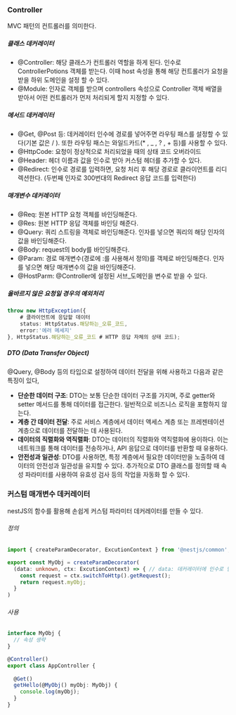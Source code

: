 ### Controller
MVC 패턴의 컨트롤러를 의미한다.

##### 클래스 데커레이터
* @Controller: 해당 클래스가 컨트롤러 역할을 하게 된다. 인수로 ControllerPotions 객체를 받는다. 이때 host 속성을 통해 해당 컨트롤러가 요청을 받을 하위 도메인을 설정 할 수 있다.
* @Module: 인자로 객체를 받으며 controllers 속성으로 Controller 객체 배열을 받아서 어떤 컨트롤러가 먼저 처리되게 할지 지정할 수 있다.

##### 메서드 데커레이터
* @Get, @Post 등: 데커레이터 인수에 경로를 넣어주면 라우팅 패스를 설정할 수 있다(기본 값은 / ). 또한 라우팅 패스는 와일드카드(* , _ , ? , + 등)를 사용할 수 있다.
* @HttpCode: 요청이 정상적으로 처리되었을 때의 상태 코드 오버라이드
* @Header: 헤더 이름과 값을 인수로 받아 커스텀 헤더를 추가할 수 있다.
* @Redirect: 인수로 경로를 입력하면, 요청 처리 후 해당 경로로 클라이언트를 리디렉션한다. (두번째 인자로 300번대의 Redirect 응답 코드를 입력한다)

##### 매개변수 데커레이터
* @Req: 원본 HTTP 요청 객체를 바인딩해준다.
* @Res: 원본 HTTP 응답 객체를 바인딩 해준다.
* @Query: 쿼리 스트링을 객체로 바인딩해준다. 인자를 넣으면 쿼리의 해당 인자의 값을 바인딩해준다.
* @Body: request의 body를 바인딩해준다.
* @Param: 경로 매개변수(경로에 :를 사용해서 정의)를 객체로 바인딩해준다. 인자를 넣으면 해당 매개변수의 값을 바인딩해준다.
* @HostParm: @Controller에 설정된 서브_도메인을 변수로 받을 수 있다.

##### 올바르지 않은 요청일 경우의 예외처리
```TypeScript
throw new HttpException({
	# 클라이언트에 응답할 데이터
	status: HttpStatus.해당하는_오류_코드,
	error:'에러 메세지'
}, HttpStatus.해당하는_오류_코드 # HTTP 응답 자체의 상태 코드);
```

##### DTO (Data Transfer Object)
@Query, @Body 등의 타입으로 설정하여 데이터 전달을 위해 사용하고 다음과 같은 특징이 있다,
- **단순한 데이터 구조**: DTO는 보통 단순한 데이터 구조를 가지며, 주로 getter와 setter 메서드를 통해 데이터를 접근한다. 일반적으로 비즈니스 로직을 포함하지 않는다.
- **계층 간 데이터 전달**: 주로 서비스 계층에서 데이터 액세스 계층 또는 프레젠테이션 계층으로 데이터를 전달하는 데 사용된다.
- **데이터의 직렬화와 역직렬화**: DTO는 데이터의 직렬화와 역직렬화에 용이하다. 이는 네트워크를 통해 데이터를 전송하거나, API 응답으로 데이터를 반환할 때 유용하다.
- **안전성과 일관성**: DTO를 사용하면, 특정 계층에서 필요한 데이터만을 노출하여 데이터의 안전성과 일관성을 유지할 수 있다.
추가적으로 DTO 클래스를 정의할 때 속성 파라미터를 사용하여 유효성 검사 등의 작업을 자동화 할 수 있다.

### 커스텀 매개변수 데커레이터
nestJS의 함수를 활용해 손쉽게 커스텀 파라미터 데커레이터를 만들 수 있다.
###### 정의
```typescript
import { createParamDecorator, ExcutionContext } from '@nestjs/common';

export const MyObj = createParamDecorator(
  (data: unknown, ctx: ExcutionContext) => { // data: 데커레이터에 인수로 넘기는 값
    const request = ctx.switchToHttp().getRequest();
    return request.myObj;
  }
)

```

###### 사용
```typescript
interface MyObj {
  // 속성 생략
}

@Controller()
export class AppController {
  
  @Get()
  getHello(@MyObj() myObj: MyObj) {
    console.log(myObj);
  }
}
```